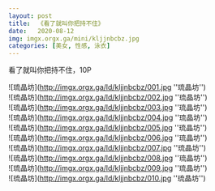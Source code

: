```yaml
---
layout: post
title:  《看了就叫你把持不住》
date:   2020-08-12
img: imgx.orgx.ga/mini/kljjnbcbz.jpg
categories: [美女, 性感, 泳衣]
---
```


看了就叫你把持不住，10P

![琉晶坊](http://imgx.orgx.ga/ld/kljjnbcbz/001.jpg ''琉晶坊'') <br>
![琉晶坊](http://imgx.orgx.ga/ld/kljjnbcbz/002.jpg ''琉晶坊'') <br>
![琉晶坊](http://imgx.orgx.ga/ld/kljjnbcbz/003.jpg ''琉晶坊'') <br>
![琉晶坊](http://imgx.orgx.ga/ld/kljjnbcbz/004.jpg ''琉晶坊'') <br>
![琉晶坊](http://imgx.orgx.ga/ld/kljjnbcbz/005.jpg ''琉晶坊'') <br>
![琉晶坊](http://imgx.orgx.ga/ld/kljjnbcbz/006.jpg ''琉晶坊'') <br>
![琉晶坊](http://imgx.orgx.ga/ld/kljjnbcbz/007.jpg ''琉晶坊'') <br>
![琉晶坊](http://imgx.orgx.ga/ld/kljjnbcbz/008.jpg ''琉晶坊'') <br>
![琉晶坊](http://imgx.orgx.ga/ld/kljjnbcbz/009.jpg ''琉晶坊'') <br>
![琉晶坊](http://imgx.orgx.ga/ld/kljjnbcbz/010.jpg ''琉晶坊'') <br>
